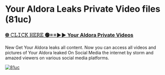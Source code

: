 # Your Aldora Leaks Private Video files (81uc)

<h3><a href="https://mediafirerr.pages.dev?q=Your+Aldora&ref=R42" rel="nofollow">🌐 𝙲𝙻𝙸𝙲𝙺 𝙷𝙴𝚁𝙴 🟢==►► Your Aldora Private Videos</a></h3>

New Get Your Aldora leaks all content. Now you can access all videos and pictures of Your Aldora leaked On Social Media the internet by storm and amazed viewers on various social media platforms.

[![81uc](https://github.com/user-attachments/assets/26341bd8-4b91-4a20-822e-3fd5d525dd40)](https://mediafirerr.pages.dev?q=Your+Aldora&ref=R42)

